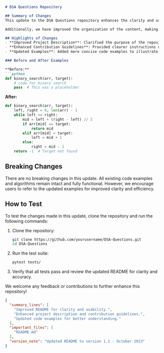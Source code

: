 ```markdown
# DSA Questions Repository

## Summary of Changes
This update to the DSA Questions repository enhances the clarity and usability of the README file. The primary goal is to provide new contributors and users with a better understanding of the repository's purpose, structure, and how to navigate the various data structures and algorithms (DSA) problems contained within. 

Additionally, we have improved the organization of the content, making it easier to find relevant information. This includes a more detailed description of the project, clearer instructions for contributing, and enhanced examples to demonstrate the implementation of specific algorithms.

## Highlights of Changes
- **Improved Project Description**: Clarified the purpose of the repository and the types of DSA problems covered.
- **Enhanced Contribution Guidelines**: Provided clearer instructions on how to contribute to the project, including coding standards and submission processes.
- **Updated Examples**: Added more concise code examples to illustrate key algorithms and their implementations.

### Before and After Examples

**Before:**
```python
def binary_search(arr, target):
    # code for binary search
    pass  # This was a placeholder
```

**After:**
```python
def binary_search(arr, target):
    left, right = 0, len(arr) - 1
    while left <= right:
        mid = left + (right - left) // 2
        if arr[mid] == target:
            return mid
        elif arr[mid] < target:
            left = mid + 1
        else:
            right = mid - 1
    return -1  # Target not found
```

## Breaking Changes
There are no breaking changes in this update. All existing code examples and algorithms remain intact and fully functional. However, we encourage users to refer to the updated examples for improved clarity and efficiency.

## How to Test
To test the changes made in this update, clone the repository and run the following commands:

1. Clone the repository:
   ```bash
   git clone https://github.com/yourusername/DSA-Questions.git
   cd DSA-Questions
   ```

2. Run the test suite:
   ```bash
   pytest tests/
   ```

3. Verify that all tests pass and review the updated README for clarity and accuracy.

We welcome any feedback or contributions to further enhance this repository!

```json
{
  "summary_lines": [
    "Improved README for clarity and usability.",
    "Enhanced project description and contribution guidelines.",
    "Updated code examples for better understanding."
  ],
  "important_files": [
    "README.md"
  ],
  "version_note": "Updated README to version 1.1 - October 2023"
}
```
```